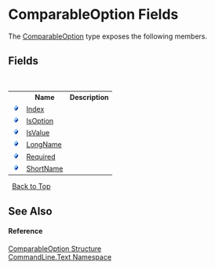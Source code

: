 # ComparableOption Fields
 

The <a href="T_CommandLine_Text_ComparableOption">ComparableOption</a> type exposes the following members.


## Fields
&nbsp;<table><tr><th></th><th>Name</th><th>Description</th></tr><tr><td>![Public field](media/pubfield.gif "Public field")</td><td><a href="F_CommandLine_Text_ComparableOption_Index">Index</a></td><td /></tr><tr><td>![Public field](media/pubfield.gif "Public field")</td><td><a href="F_CommandLine_Text_ComparableOption_IsOption">IsOption</a></td><td /></tr><tr><td>![Public field](media/pubfield.gif "Public field")</td><td><a href="F_CommandLine_Text_ComparableOption_IsValue">IsValue</a></td><td /></tr><tr><td>![Public field](media/pubfield.gif "Public field")</td><td><a href="F_CommandLine_Text_ComparableOption_LongName">LongName</a></td><td /></tr><tr><td>![Public field](media/pubfield.gif "Public field")</td><td><a href="F_CommandLine_Text_ComparableOption_Required">Required</a></td><td /></tr><tr><td>![Public field](media/pubfield.gif "Public field")</td><td><a href="F_CommandLine_Text_ComparableOption_ShortName">ShortName</a></td><td /></tr></table>&nbsp;
<a href="#comparableoption-fields">Back to Top</a>

## See Also


#### Reference
<a href="T_CommandLine_Text_ComparableOption">ComparableOption Structure</a><br /><a href="N_CommandLine_Text">CommandLine.Text Namespace</a><br />
